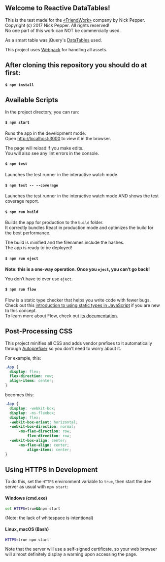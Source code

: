 ## Welcome to Reactive DataTables!

This is the test made for the [&laquo;FriendWork&raquo;](https://friend.work/) company by Nick Pepper.<br>
Copyright (c) 2017 Nick Pepper. All rights reserved!<br>
No one part of this work can NOT be commercially used.


As a smart table was jQuery's [DataTables](https://datatables.net/) used.


This project uses [Webpack](https://webpack.js.org/) for handling all assets.



## After cloning this repository you should do at first:

#### `$ npm install`




## Available Scripts

In the project directory, you can run:

#### `$ npm start`

Runs the app in the development mode.<br>
Open [http://localhost:3000](http://localhost:3000) to view it in the browser.

The page will reload if you make edits.<br>
You will also see any lint errors in the console.

#### `$ npm test`

Launches the test runner in the interactive watch mode.

#### `$ npm test -- --coverage`

Launches the test runner in the interactive watch mode AND shows the test coverage report.

#### `$ npm run build`

Builds the app for production to the `build` folder.<br>
It correctly bundles React in production mode and optimizes the build for the best performance.

The build is minified and the filenames include the hashes.<br>
The app is ready to be deployed!

#### `$ npm run eject`

**Note: this is a one-way operation. Once you `eject`, you can’t go back!**

You don’t have to ever use `eject`.

#### `$ npm run flow`

Flow is a static type checker that helps you write code with fewer bugs. Check out this [introduction to using static types in JavaScript](https://medium.com/@preethikasireddy/why-use-static-types-in-javascript-part-1-8382da1e0adb) if you are new to this concept.<br>
To learn more about Flow, check out [its documentation](https://flowtype.org/).



## Post-Processing CSS

This project minifies all CSS and adds vendor prefixes to it automatically through [Autoprefixer](https://github.com/postcss/autoprefixer) so you don’t need to worry about it.

For example, this:

```css
.App {
  display: flex;
  flex-direction: row;
  align-items: center;
}
```

becomes this:

```css
.App {
  display: -webkit-box;
  display: -ms-flexbox;
  display: flex;
  -webkit-box-orient: horizontal;
  -webkit-box-direction: normal;
      -ms-flex-direction: row;
          flex-direction: row;
  -webkit-box-align: center;
      -ms-flex-align: center;
          align-items: center;
}
```



## Using HTTPS in Development

To do this, set the `HTTPS` environment variable to `true`, then start the dev server as usual with `npm start`:

#### Windows (cmd.exe)

```cmd
set HTTPS=true&&npm start
```

(Note: the lack of whitespace is intentional)

#### Linux, macOS (Bash)

```bash
HTTPS=true npm start
```

Note that the server will use a self-signed certificate, so your web browser will almost definitely display a warning upon accessing the page.



